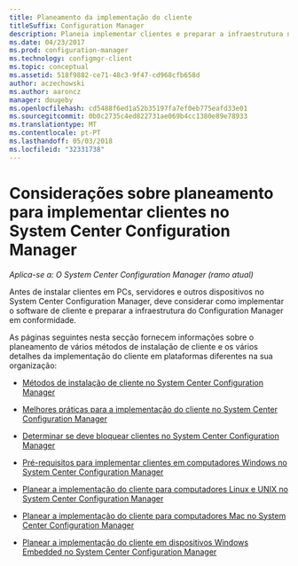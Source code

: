 ```yaml
---
title: Planeamento da implementação do cliente
titleSuffix: Configuration Manager
description: Planeia implementar clientes e preparar a infraestrutura no System Center Configuration Manager.
ms.date: 04/23/2017
ms.prod: configuration-manager
ms.technology: configmgr-client
ms.topic: conceptual
ms.assetid: 518f9882-ce71-48c3-9f47-cd968cfb658d
author: aczechowski
ms.author: aaroncz
manager: dougeby
ms.openlocfilehash: cd5488f6ed1a52b35197fa7ef0eb775eafd33e01
ms.sourcegitcommit: 0b0c2735c4ed822731ae069b4cc1380e89e78933
ms.translationtype: MT
ms.contentlocale: pt-PT
ms.lasthandoff: 05/03/2018
ms.locfileid: "32331738"
---
```

# <a name="planning-considerations-for-deploying-clients-in-system-center-configuration-manager"></a>Considerações sobre planeamento para implementar clientes no System Center Configuration Manager

*Aplica-se a: O System Center Configuration Manager (ramo atual)*

Antes de instalar clientes em PCs, servidores e outros dispositivos no System Center Configuration Manager, deve considerar como implementar o software de cliente e preparar a infraestrutura do Configuration Manager em conformidade.  

 As páginas seguintes nesta secção fornecem informações sobre o planeamento de vários métodos de instalação de cliente e os vários detalhes da implementação do cliente em plataformas diferentes na sua organização:  

-   [Métodos de instalação de cliente no System Center Configuration Manager](../../../../core/clients/deploy/plan/client-installation-methods.md)  

-   [Melhores práticas para a implementação do cliente no System Center Configuration Manager](../../../../core/clients/deploy/plan/best-practices-for-client-deployment.md)  

-   [Determinar se deve bloquear clientes no System Center Configuration Manager](../../../../core/clients/deploy/plan/determine-whether-to-block-clients.md)  

-   [Pré-requisitos para implementar clientes em computadores Windows no System Center Configuration Manager](../../../../core/clients/deploy/prerequisites-for-deploying-clients-to-windows-computers.md)  

-   [Planear a implementação do cliente para computadores Linux e UNIX no System Center Configuration Manager](../../../../core/clients/deploy/plan/planning-for-client-deployment-to-linux-and-unix-computers.md)  

-   [Planear a implementação do cliente para computadores Mac no System Center Configuration Manager](../../../../core/clients/deploy/plan/planning-for-client-deployment-to-mac-computers.md)  

-   [Planear a implementação do cliente em dispositivos Windows Embedded no System Center Configuration Manager](../../../../core/clients/deploy/plan/planning-for-client-deployment-to-windows-embedded-devices.md)  
